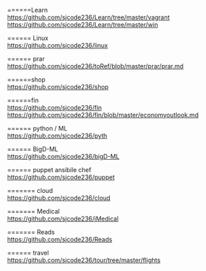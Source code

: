 ======Learn      
https://github.com/sjcode236/Learn/tree/master/vagrant     
https://github.com/sjcode236/Learn/tree/master/win    


====== Linux     
https://github.com/sjcode236/linux     

====== prar     
https://github.com/sjcode236/toRef/blob/master/prar/prar.md  




======shop     
https://github.com/sjcode236/shop     

======fin     
https://github.com/sjcode236/fin     
https://github.com/sjcode236/fin/blob/master/economyoutlook.md     

   

====== python / ML     
https://github.com/sjcode236/pyth     

====== BigD-ML  
https://github.com/sjcode236/bigD-ML    

====== puppet ansibile chef      
https://github.com/sjcode236/puppet     

======= cloud     
https://github.com/sjcode236/cloud     

======= Medical     
https://github.com/sjcode236/jMedical     

======= Reads    
https://github.com/sjcode236/Reads    

====== travel     
https://github.com/sjcode236/tour/tree/master/flights     




